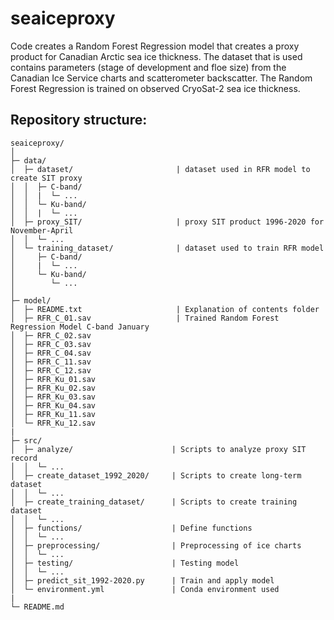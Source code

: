 # seaiceproxy

Code creates a Random Forest Regression model that creates a proxy product for Canadian Arctic sea ice thickness. The dataset that is used contains parameters (stage of development and floe size) from the Canadian Ice Service charts and scatterometer backscatter. The Random Forest Regression is trained on observed CryoSat-2 sea ice thickness. 

## Repository structure:
```
seaiceproxy/
│
├─ data/
│  ├─ dataset/                       | dataset used in RFR model to create SIT proxy
│  │  ├─ C-band/
│  │  |  └─ ...
│  │  └─ Ku-band/
│  │  |  └─ ...
│  ├─ proxy_SIT/                     | proxy SIT product 1996-2020 for November-April
│  │  └─ ...
│  └─ training_dataset/              | dataset used to train RFR model
│     ├─ C-band/
│     |  └─ ...
│     └─ Ku-band/
│        └─ ...
│
├─ model/
│  ├─ README.txt                     | Explanation of contents folder
│  ├─ RFR_C_01.sav                   | Trained Random Forest Regression Model C-band January
│  ├─ RFR_C_02.sav		
│  ├─ RFR_C_03.sav		
│  ├─ RFR_C_04.sav		
│  ├─ RFR_C_11.sav		
│  ├─ RFR_C_12.sav		
│  ├─ RFR_Ku_01.sav		
│  ├─ RFR_Ku_02.sav		
│  ├─ RFR_Ku_03.sav		
│  ├─ RFR_Ku_04.sav		
│  ├─ RFR_Ku_11.sav		
│  └─ RFR_Ku_12.sav		
|
├─ src/
│  ├─ analyze/                      | Scripts to analyze proxy SIT record
│  │  └─ ...
│  ├─ create_dataset_1992_2020/     | Scripts to create long-term dataset
│  │  └─ ...
│  ├─ create_training_dataset/      | Scripts to create training dataset
│  │  └─ ...
│  ├─ functions/                    | Define functions
│  │  └─ ...
│  ├─ preprocessing/                | Preprocessing of ice charts
│  │  └─ ...
│  ├─ testing/                      | Testing model
│  │  └─ ...
│  ├─ predict_sit_1992-2020.py      | Train and apply model
│  └─ environment.yml               | Conda environment used
|
└─ README.md

```
